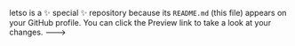 letso is a ✨ special ✨ repository because its `README.md` (this file) appears on your GitHub profile.
You can click the Preview link to take a look at your changes.
--->
